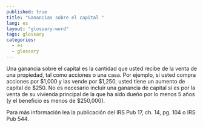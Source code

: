 ```yaml
---
published: true
title: "Ganancias sobre el capital "
lang: es
layout: "glossary-word"
tags: glossary
categories:
  - es
  - glossary
---
```


Una ganancia sobre el capital es la cantidad que usted recibe de la venta de una propiedad, tal como acciones o una casa. Por ejemplo, si usted compra acciones por $1,000 y las vende por $1,250, usted tiene un aumento de capital de $250. No es necesario incluir una ganancia de capital si es por la venta de su vivienda principal de la que ha sido dueño por lo menos 5 años (y el beneficio es menos de $250,000).

Para más información lea la publicación del IRS Pub 17, ch. 14, pg. 104 o IRS Pub 544.
